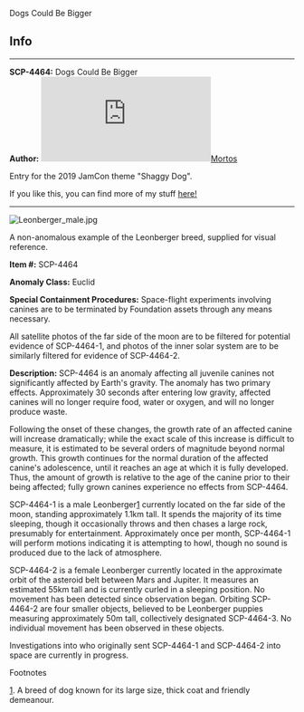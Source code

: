 Dogs Could Be Bigger

Info
----

* * *

**SCP-4464:** Dogs Could Be Bigger  
**Author:** [![Mortos](http://www.wikidot.com/avatar.php?userid=1705184&amp;size=small&amp;timestamp=1599870350)](http://www.wikidot.com/user:info/mortos)[Mortos](http://www.wikidot.com/user:info/mortos)

Entry for the 2019 JamCon theme "Shaggy Dog".

If you like this, you can find more of my stuff [here!](http://www.scp-wiki.net/mortos-author-page)

* * *

![Leonberger_male.jpg](http://scp-wiki.wdfiles.com/local--files/scp-4464/Leonberger_male.jpg)

A non-anomalous example of the Leonberger breed, supplied for visual reference.

**Item #:** SCP-4464

**Anomaly Class:** Euclid

**Special Containment Procedures:** Space-flight experiments involving canines are to be terminated by Foundation assets through any means necessary.

All satellite photos of the far side of the moon are to be filtered for potential evidence of SCP-4464-1, and photos of the inner solar system are to be similarly filtered for evidence of SCP-4464-2.

**Description:** SCP-4464 is an anomaly affecting all juvenile canines not significantly affected by Earth's gravity. The anomaly has two primary effects. Approximately 30 seconds after entering low gravity, affected canines will no longer require food, water or oxygen, and will no longer produce waste.

Following the onset of these changes, the growth rate of an affected canine will increase dramatically; while the exact scale of this increase is difficult to measure, it is estimated to be several orders of magnitude beyond normal growth. This growth continues for the normal duration of the affected canine's adolescence, until it reaches an age at which it is fully developed. Thus, the amount of growth is relative to the age of the canine prior to their being affected; fully grown canines experience no effects from SCP-4464.

SCP-4464-1 is a male Leonberger[1](javascript:;) currently located on the far side of the moon, standing approximately 1.1km tall. It spends the majority of its time sleeping, though it occasionally throws and then chases a large rock, presumably for entertainment. Approximately once per month, SCP-4464-1 will perform motions indicating it is attempting to howl, though no sound is produced due to the lack of atmosphere.

SCP-4464-2 is a female Leonberger currently located in the approximate orbit of the asteroid belt between Mars and Jupiter. It measures an estimated 55km tall and is currently curled in a sleeping position. No movement has been detected since observation began. Orbiting SCP-4464-2 are four smaller objects, believed to be Leonberger puppies measuring approximately 50m tall, collectively designated SCP-4464-3. No individual movement has been observed in these objects.

Investigations into who originally sent SCP-4464-1 and SCP-4464-2 into space are currently in progress.

Footnotes

[1](javascript:;). A breed of dog known for its large size, thick coat and friendly demeanour.